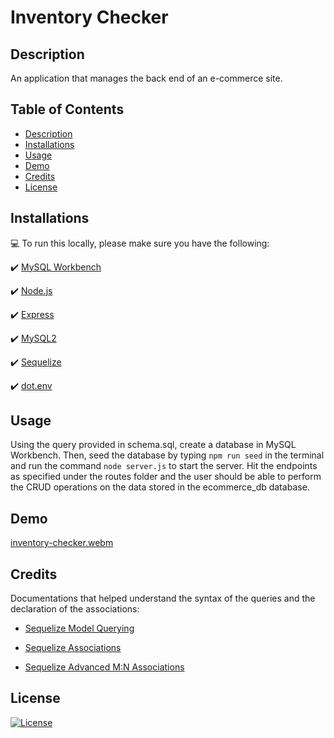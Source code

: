 # Inventory Checker

## Description
An application that manages the back end of an e-commerce site.

## Table of Contents
- [Description](#description)
- [Installations](#installations)
- [Usage](#usage)
- [Demo](#demo)
- [Credits](#credits)
- [License](#license)

## Installations
:computer: To run this locally, please make sure you have the following:

:heavy_check_mark: [MySQL Workbench](https://dev.mysql.com/downloads/workbench/)

:heavy_check_mark: [Node.js](https://nodejs.org/en)

:heavy_check_mark: [Express](https://www.npmjs.com/package/express)

:heavy_check_mark: [MySQL2](https://www.npmjs.com/package/mysql2)

:heavy_check_mark: [Sequelize](https://www.npmjs.com/package/sequelize)

:heavy_check_mark: [dot.env](https://www.npmjs.com/package/dotenv)

## Usage
Using the query provided in schema.sql, create a database in MySQL Workbench. Then, seed the database by typing ```npm run seed``` in the terminal and run the command ```node server.js``` to start the server. Hit the endpoints as specified under the routes folder and the user should be able to perform the CRUD operations on the data stored in the ecommerce_db database.

## Demo
[inventory-checker.webm](https://github.com/Jasmineleeyt/inventory-checker/assets/140264009/d497a88c-637d-42a1-9556-df07645251c8)

## Credits

Documentations that helped understand the syntax of the queries and the declaration of the associations:

- [Sequelize Model Querying](https://sequelize.org/docs/v6/core-concepts/model-querying-basics/)

- [Sequelize Associations](https://sequelize.org/docs/v6/core-concepts/assocs/)

- [Sequelize Advanced M:N Associations](https://sequelize.org/docs/v6/advanced-association-concepts/advanced-many-to-many/)

## License
[![License](https://img.shields.io/badge/License-MIT-yellow.svg)](https://opensource.org/licenses/MIT)